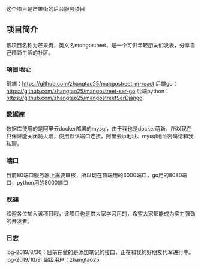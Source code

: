 这个项目是芒果街的后台服务项目
## 项目简介
该项目名称为芒果街，英文名mongostreet，是一个可供年轻朋友们发表，分享自己精彩生活的社区。

### 项目地址
前端：https://github.com/zhangtao25/mangostreet-m-react
后端go：https://github.com/zhangtao25/mangostreet-ser-go
后端python：https://github.com/zhangtao25/mangostreetSerDjango

### 数据库
数据库使用的是阿里云docker部署的mysql，由于我也是docker萌新，所以现在只保证能关闭防火墙，使用默认端口连接，阿里云ip地址、mysql地址密码请和我私聊。

### 端口
目前80端口服务器上需要审核，所以现在前端用的3000端口，go用的8080端口，python用的8000端口

### 欢迎
欢迎各位加入该项目哦，该项目也是供大家学习用的，希望大家都能成为实力强劲的开发者。

### 日志
log-2019/8/30：目前在做的是添加笔记的接口，正在和我的好朋友代军进行中。
log-2019/10/9: 超级用户：zhangtao25
